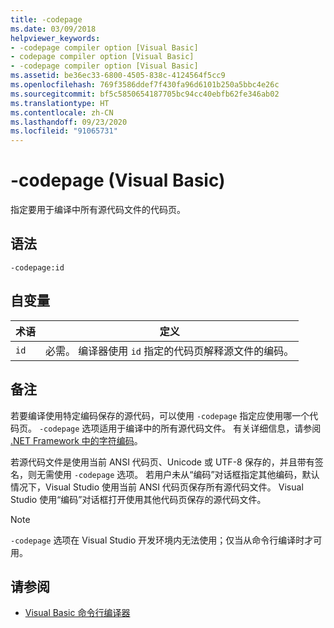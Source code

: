 ```yaml
---
title: -codepage
ms.date: 03/09/2018
helpviewer_keywords:
- -codepage compiler option [Visual Basic]
- codepage compiler option [Visual Basic]
- -codepage compiler option [Visual Basic]
ms.assetid: be36ec33-6800-4505-838c-4124564f5cc9
ms.openlocfilehash: 769f3586ddef7f430fa96d6101b250a5bbc4e26c
ms.sourcegitcommit: bf5c5850654187705bc94cc40ebfb62fe346ab02
ms.translationtype: HT
ms.contentlocale: zh-CN
ms.lasthandoff: 09/23/2020
ms.locfileid: "91065731"
---
```

# <a name="-codepage-visual-basic"></a>-codepage (Visual Basic)

指定要用于编译中所有源代码文件的代码页。  
  
## <a name="syntax"></a>语法  
  
```console  
-codepage:id  
```  
  
## <a name="arguments"></a>自变量  
  
|术语|定义|  
|---|---|  
|`id`|必需。 编译器使用 `id` 指定的代码页解释源文件的编码。|  
  
## <a name="remarks"></a>备注  

 若要编译使用特定编码保存的源代码，可以使用 `-codepage` 指定应使用哪一个代码页。 `-codepage` 选项适用于编译中的所有源代码文件。 有关详细信息，请参阅 [.NET Framework 中的字符编码](../../../standard/base-types/character-encoding.md)。  
  
 若源代码文件是使用当前 ANSI 代码页、Unicode 或 UTF-8 保存的，并且带有签名，则无需使用 `-codepage` 选项。 若用户未从“编码”对话框指定其他编码，默认情况下，Visual Studio 使用当前 ANSI 代码页保存所有源代码文件。  Visual Studio 使用“编码”对话框打开使用其他代码页保存的源代码文件。   
  
> [!NOTE]
> `-codepage` 选项在 Visual Studio 开发环境内无法使用；仅当从命令行编译时才可用。  
  
## <a name="see-also"></a>请参阅

- [Visual Basic 命令行编译器](index.md)
